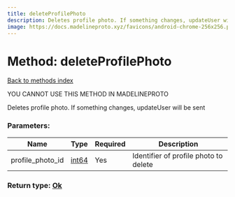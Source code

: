 ```yaml
---
title: deleteProfilePhoto
description: Deletes profile photo. If something changes, updateUser will be sent
image: https://docs.madelineproto.xyz/favicons/android-chrome-256x256.png
---
```

# Method: deleteProfilePhoto  
[Back to methods index](index.md)


YOU CANNOT USE THIS METHOD IN MADELINEPROTO


Deletes profile photo. If something changes, updateUser will be sent

### Parameters:

| Name     |    Type       | Required | Description |
|----------|---------------|----------|-------------|
|profile\_photo\_id|[int64](../constructors/int64.md) | Yes|Identifier of profile photo to delete|


### Return type: [Ok](../types/Ok.md)


